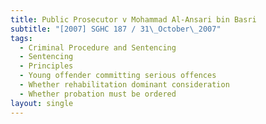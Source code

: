 ```yaml
---
title: Public Prosecutor v Mohammad Al-Ansari bin Basri
subtitle: "[2007] SGHC 187 / 31\_October\_2007"
tags:
  - Criminal Procedure and Sentencing
  - Sentencing
  - Principles
  - Young offender committing serious offences
  - Whether rehabilitation dominant consideration
  - Whether probation must be ordered
layout: single
---
```


